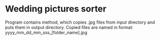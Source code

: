 # Wedding pictures sorter
Program contains method, which copies .jpg files from input directory and puts them in output directory. Copied files are named in format: yyyy_mm_dd_mm_sss_[folder_name].jpg
